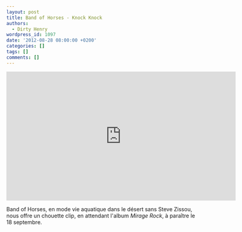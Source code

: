 ```yaml
---
layout: post
title: Band of Horses - Knock Knock
authors:
  - Dirty Henry
wordpress_id: 1097
date: '2012-08-28 08:00:00 +0200'
categories: []
tags: []
comments: []
---
```

<iframe width="600" height="338" src="http://www.npr.org/templates/event/embeddedVideo.php?storyId=159982723" frameborder="0" scrolling="no"></iframe>

Band of Horses, en mode vie aquatique dans le désert sans Steve Zissou, nous offre un chouette clip, en attendant l'album *Mirage Rock*, à paraître le 18 septembre.
